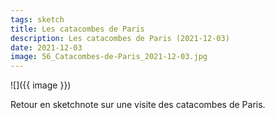 ```yaml
---
tags: sketch
title: Les catacombes de Paris
description: Les catacombes de Paris (2021-12-03)
date: 2021-12-03
image: 56_Catacombes-de-Paris_2021-12-03.jpg
---
```


![]({{ image }}) 

<p>
    Retour en sketchnote sur une visite des catacombes de Paris.
</p>